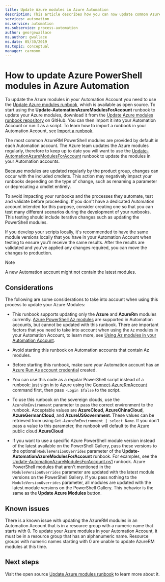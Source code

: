```yaml
---
title: Update Azure modules in Azure Automation
description: This article describes how you can now update common Azure PowerShell modules provided by default in Azure Automation.
services: automation
ms.service: automation
ms.subservice: process-automation
author: georgewallace
ms.author: gwallace
ms.date: 05/30/2019
ms.topic: conceptual
manager: carmonm
---
```


# How to update Azure PowerShell modules in Azure Automation

To update the Azure modules in your Automation Account you need to use the [Update Azure modules runbook](https://github.com/Microsoft/AzureAutomation-Account-Modules-Update), which is available as open source. To start using the **Update-AutomationAzureModulesForAccount** runbook to update your Azure modules, download it from the [Update Azure modules runbook repository](https://github.com/Microsoft/AzureAutomation-Account-Modules-Update) on GitHub. You can then import it into your Automation Account or run it as a script. To learn how to import a runbook in your Automation Account, see [Import a runbook](manage-runbooks.md#import-a-runbook).

The most common AzureRM PowerShell modules are provided by default in each Automation account. The Azure team updates the Azure modules regularly, therefore to keep up to date you will want to use the [Update-AutomationAzureModulesForAccount](https://github.com/Microsoft/AzureAutomation-Account-Modules-Update) runbook to update the modules in your Automation accounts.

Because modules are updated regularly by the product group, changes can occur with the included cmdlets. This action may negatively impact your runbooks depending on the type of change, such as renaming a parameter or deprecating a cmdlet entirely.

To avoid impacting your runbooks and the processes they automate, test and validate before proceeding. If you don't have a dedicated Automation account intended for this purpose, consider creating one so that you can test many different scenarios during the development of your runbooks. This testing should include iterative changes such as updating the PowerShell modules.

If you develop your scripts locally, it's recommended to have the same module versions locally that you have in your Automation Account when testing to ensure you'll receive the same results. After the results are validated and you've applied any changes required, you can move the changes to production.

> [!NOTE]
> A new Automation account might not contain the latest modules.

## Considerations

The following are some considerations to take into account when using this process to update your Azure Modules:

* This runbook supports updating only the **Azure** and **AzureRm** modules currently. [Azure PowerShell Az modules](/powershell/azure/new-azureps-module-az) are supported in Automation accounts, but cannot be updated with this runbook. There are important factors that you need to take into account when using the `Az` modules in your Automation Account, to learn more, see [Using Az modules in your Automation Account](az-modules.md).

* Avoid starting this runbook on Automation accounts that contain Az modules.

* Before starting this runbook, make sure your Automation account has an [Azure Run As account credential](manage-runas-account.md) created.

* You can use this code as a regular PowerShell script instead of a runbook: just sign in to Azure using the [Connect-AzureRmAccount](/powershell/module/azurerm.profile/connect-azurermaccount) command first, then pass `-Login $false` to the script.

* To use this runbook on the sovereign clouds, use the `AzureRmEnvironment` parameter to pass the correct environment to the runbook.  Acceptable values are **AzureCloud**, **AzureChinaCloud**, **AzureGermanCloud**, and **AzureUSGovernment**. These values can be retrieved from using `Get-AzureRmEnvironment | select Name`. If you don't pass a value to this parameter, the runbook will default to the Azure public cloud **AzureCloud**

* If you want to use a specific Azure PowerShell module version instead of the latest available on the PowerShell Gallery, pass these versions to the optional `ModuleVersionOverrides` parameter of the **Update-AutomationAzureModulesForAccount** runbook. For examples, see the  [Update-AutomationAzureModulesForAccount.ps1](https://github.com/Microsoft/AzureAutomation-Account-Modules-Update/blob/master/Update-AutomationAzureModulesForAccount.ps1
) runbook. Azure PowerShell modules that aren't mentioned in the `ModuleVersionOverrides` parameter are updated with the latest module versions on the PowerShell Gallery. If you pass nothing to the `ModuleVersionOverrides` parameter, all modules are updated with the latest module versions on the PowerShell Gallery. This behavior is the same as the **Update Azure Modules** button.

## Known issues

There is a known issue with updating the AzureRM modules in an Automation Account that is in a resource group with a numeric name that starts with 0. To update your Azure modules in your Automation Account, it must be in a resource group that has an alphanumeric name. Resource groups with numeric names starting with 0 are unable to update AzureRM modules at this time.

## Next steps

Visit the open source [Update Azure modules runbook](https://github.com/Microsoft/AzureAutomation-Account-Modules-Update) to learn more about it.
